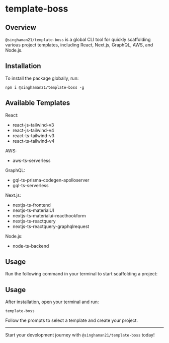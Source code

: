 # template-boss

## Overview
`@singhaman21/template-boss` is a global CLI tool for quickly scaffolding various project templates, including React, Next.js, GraphQL, AWS, and Node.js.

## Installation
To install the package globally, run:

```
npm i @singhaman21/template-boss -g
```


## Available Templates
React:
- react-js-tailwind-v3
- react-js-tailwind-v4
- react-ts-tailwind-v3
- react-ts-tailwind-v4

AWS:
- aws-ts-serverless

GraphQL:
- gql-ts-prisma-codegen-apolloserver
- gql-ts-serverless

Next.js:
- nextjs-ts-frontend
- nextjs-ts-materialUI
- nextjs-ts-materialui-reacthookform
- nextjs-ts-reactquery
- nextjs-ts-reactquery-graphqlrequest

Node.js:
- node-ts-backend

## Usage
Run the following command in your terminal to start scaffolding a project:


## Usage
After installation, open your terminal and run:

```
template-boss
```

Follow the prompts to select a template and create your project.

---
Start your development journey with `@singhaman21/template-boss` today!
